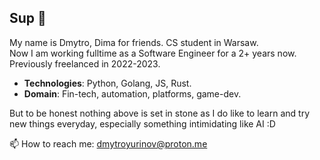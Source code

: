 ## Sup 👋

My name is Dmytro, Dima for friends. CS student in Warsaw.                                    
Now I am working fulltime as a Software Engineer for a 2+ years now.                   
Previously freelanced in 2022-2023. 

- **Technologies**: Python, Golang, JS, Rust.
- **Domain**: Fin-tech, automation, platforms, game-dev.

But to be honest nothing above is set in stone as I do like to learn and try new things everyday, especially something intimidating like AI :D


📫 How to reach me: dmytroyurinov@proton.me

